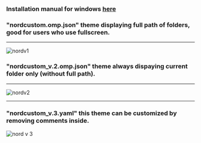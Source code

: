 ### Installation manual for windows [here](https://ohmyposh.dev/docs/installation/windows)


### "nordcustom.omp.json" theme displaying full path of folders, good for users who use fullscreen.

___

![nordv1](https://github.com/user-attachments/assets/e00055d3-b51f-4a9a-b193-b8de575057e9)

### "nordcustom_v.2.omp.json" theme always dispaying current folder only (without full path).

___

![nordv2](https://github.com/user-attachments/assets/0bfac451-0d88-4c4e-a57e-68659a0f1337)

___

### "nordcustom_v.3.yaml" this theme can be customized by removing comments inside.

![nord v 3](https://github.com/AntonRyadovoy/pwsh_profile/assets/131811768/a26b847d-11ea-4c57-8972-51db06f3b6ea)
